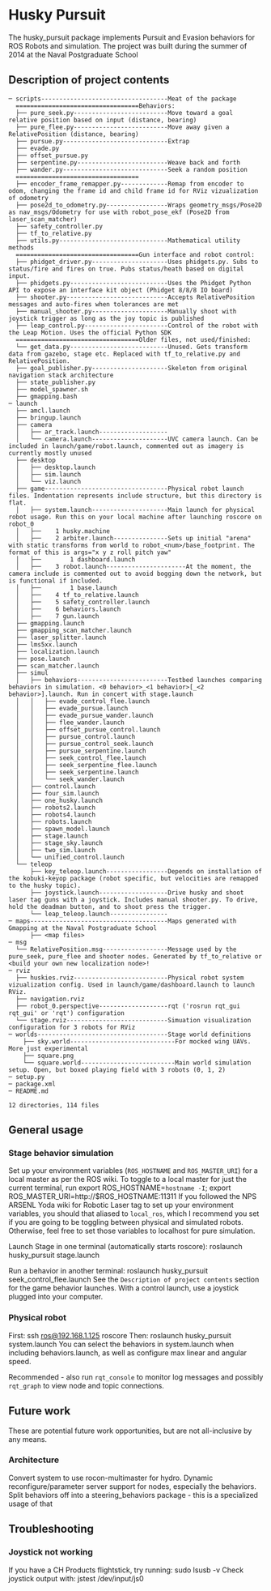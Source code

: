 # Husky Pursuit
The husky_pursuit package implements Pursuit and Evasion behaviors for ROS Robots and simulation.
The project was built during the summer of 2014 at the Naval Postgraduate School


## Description of project contents
    ─ scripts-----------------------------------Meat of the package
      ==================================Behaviors:
      ├── pure_seek.py--------------------------Move toward a goal relative position based on input (distance, bearing)
      ├── pure_flee.py--------------------------Move away given a RelativePosition (distance, bearing)
      ├── pursue.py-----------------------------Extrap
      ├── evade.py
      ├── offset_pursue.py
      ├── serpentine.py-------------------------Weave back and forth
      ├── wander.py-----------------------------Seek a random position
      ==================================
      ├── encoder_frame_remapper.py-------------Remap from encoder to odom, changing the frame id and child frame id for RViz vizualization of odometry
      ├── pose2d_to_odometry.py-----------------Wraps geometry_msgs/Pose2D as nav_msgs/Odometry for use with robot_pose_ekf (Pose2D from laser_scan_matcher)
      ├── safety_controller.py
      ├── tf_to_relative.py
      ├── utils.py------------------------------Mathematical utility methods
      ==================================Gun interface and robot control:
      ├── phidget_driver.py---------------------Uses phidgets.py. Subs to status/fire and fires on true. Pubs status/heath based on digital input.
      ├── phidgets.py---------------------------Uses the Phidget Python API to expose an interface kit object (Phidget 8/8/8 IO board)
      ├── shooter.py----------------------------Accepts RelativePosition messages and auto-fires when tolerances are met
      ├── manual_shooter.py---------------------Manually shoot with joystick trigger as long as the joy topic is published
      ├── leap_control.py-----------------------Control of the robot with the Leap Motion. Uses the official Python SDK
      ==================================Older files, not used/finished:
      └── get_data.py---------------------------Unused. Gets transform data from gazebo, stage etc. Replaced with tf_to_relative.py and RelativePosition.
      ├── goal_publisher.py---------------------Skeleton from original navigation stack architecture
      ├── state_publisher.py
      ├── model_spawner.sh
      ├── gmapping.bash
    ─ launch
      ├── amcl.launch
      ├── bringup.launch
      ├── camera
      │   ├── ar_track.launch-------------------
      │   └── camera.launch---------------------UVC camera launch. Can be included in launch/game/robot.launch, commented out as imagery is currently mostly unused
      ├── desktop
      │   ├── desktop.launch
      │   ├── sim.launch
      │   └── viz.launch
      ├── game----------------------------------Physical robot launch files. Indentation represents include structure, but this directory is flat.
      │   ├── system.launch---------------------Main launch for physical robot usage. Run this on your local machine after launching roscore on robot_0
      │   ├──    1 husky.machine
      │   ├──    2 arbiter.launch---------------Sets up initial "arena" with static transforms from world to robot_<num>/base_footprint. The format of this is args="x y z roll pitch yaw"
      │   ├──        1 dashboard.launch
      │   ├──    3 robot.launch----------------------At the moment, the camera include is commented out to avoid bogging down the network, but is functional if included.
      │   ├──        1 base.launch
      │   ├──    4 tf_to_relative.launch
      │   ├──    5 safety_controller.launch
      │   ├──    6 behaviors.launch
      │   ├──    7 gun.launch
      ├── gmapping.launch
      ├── gmapping_scan_matcher.launch
      ├── laser_splitter.launch
      ├── lms5xx.launch
      ├── localization.launch
      ├── pose.launch
      ├── scan_matcher.launch
      ├── simul
      │   ├── behaviors-------------------------Testbed launches comparing behaviors in simulation. <0 behavior>_<1 behavior>[_<2 behavior>].launch. Run in concert with stage.launch
      │   │   ├── evade_control_flee.launch
      │   │   ├── evade_pursue.launch
      │   │   ├── evade_pursue_wander.launch
      │   │   ├── flee_wander.launch
      │   │   ├── offset_pursue_control.launch
      │   │   ├── pursue_control.launch
      │   │   ├── pursue_control_seek.launch
      │   │   ├── pursue_serpentine.launch
      │   │   ├── seek_control_flee.launch
      │   │   ├── seek_serpentine_flee.launch
      │   │   ├── seek_serpentine.launch
      │   │   └── seek_wander.launch
      │   ├── control.launch
      │   ├── four_sim.launch
      │   ├── one_husky.launch
      │   ├── robots2.launch
      │   ├── robots4.launch
      │   ├── robots.launch
      │   ├── spawn_model.launch
      │   ├── stage.launch
      │   ├── stage_sky.launch
      │   ├── two_sim.launch
      │   └── unified_control.launch
      └── teleop
          ├── key_teleop.launch-----------------Depends on installation of the kobuki-keyop package (robot specific, but velocities are remapped to the husky topic).
          ├── joystick.launch-------------------Drive husky and shoot laser tag guns with a joystick. Includes manual shooter.py. To drive, hold the deadman button, and to shoot press the trigger.
          └── leap_teleop.launch----------------
    ─ maps--------------------------------------Maps generated with Gmapping at the Naval Postgraduate School
          ├── <map files>
    ─ msg
      └── RelativePosition.msg------------------Message used by the pure_seek, pure_flee and shooter nodes. Generated by tf_to_relative or <build your own new localization node>!
    ─ rviz
      ├── huskies.rviz--------------------------Physical robot system vizualization config. Used in launch/game/dashboard.launch to launch RViz.
      ├── navigation.rviz
      ├── robot_0.perspective-------------------rqt ('rosrun rqt_gui rqt_gui' or 'rqt') configuration
      └── stage.rviz----------------------------Simuation visualization configuration for 3 robots for RViz
    ─ worlds------------------------------------Stage world definitions
        ├── sky.world-----------------------------For mocked wing UAVs. More just experimental
        ├── square.png
        └── square.world--------------------------Main world simulation setup. Open, but boxed playing field with 3 robots (0, 1, 2)
    ─ setup.py
    ─ package.xml
    ─ README.md
    
    12 directories, 114 files

## General usage
### Stage behavior simulation
Set up your environment variables (`ROS_HOSTNAME` and `ROS_MASTER_URI`) for a local master as per the ROS wiki.
To toggle to a local master for just the current terminal, run
    export ROS_HOSTNAME=`hostname -I`; export ROS_MASTER_URI=http://$ROS_HOSTNAME:11311
If you followed the NPS ARSENL Yoda wiki for Robotic Laser tag to set up your environment variables, you should that aliased to `local_ros`, which I recommend you set if you are going to be toggling between physical and simulated robots. Otherwise, feel free to set those variables to localhost for pure simulation.

Launch Stage in one terminal (automatically starts roscore):
    roslaunch husky_pursuit stage.launch

Run a behavior in another terminal:
    roslaunch husky_pursuit seek_control_flee.launch
See the `Description of project contents` section for the game behavior launches. With a control launch, use a joystick plugged into your computer.

### Physical robot
First:
    ssh ros@192.168.1.125
    roscore
Then:
    roslaunch husky_pursuit system.launch
You can select the behaviors in system.launch when including behaviors.launch, as well as configure max linear and angular speed.

Recommended - also run `rqt_console` to monitor log messages and possibly `rqt_graph` to view node and topic connections.

## Future work
These are potential future work opportunities, but are not all-inclusive by any means.
### Architecture
Convert system to use rocon-multimaster for hydro.
Dynamic reconfigure/parameter server support for nodes, especially the behaviors.
Split behaviors off into a steering_behaviors package - this is a specialized usage of that

## Troubleshooting
### Joystick not working
If you have a CH Products flightstick, try running:
    sudo lsusb -v
Check joystick output with:
	jstest /dev/input/js0